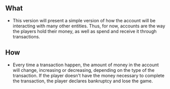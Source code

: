 ## What
- This version will present a simple version of how the account will be interacting with many other entities. Thus, for now, accounts are the way the players hold their money, as well as spend and receive it through transactions.
 
## How
- Every time a transaction happen, the amount of money in the account will change, increasing or decreasing, depending on the type of the transaction. If the player doesn't have the money necessary to complete the transaction, the player declares bankruptcy and lose the game.
